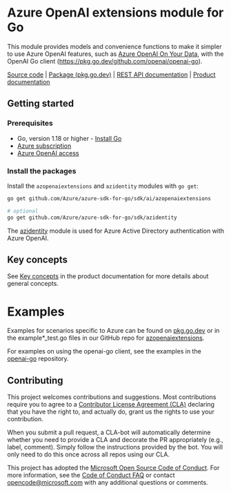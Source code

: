 # Azure OpenAI extensions module for Go

This module provides models and convenience functions to make it simpler to use Azure OpenAI features, such as [Azure OpenAI On Your Data][openai_on_your_data], with the OpenAI Go client (https://pkg.go.dev/github.com/openai/openai-go).

[Source code][repo] | [Package (pkg.go.dev)][pkggodev] | [REST API documentation][openai_rest_docs] | [Product documentation][openai_docs]

## Getting started

### Prerequisites

* Go, version 1.18 or higher - [Install Go](https://go.dev/doc/install)
* [Azure subscription][azure_sub]
* [Azure OpenAI access][azure_openai_access]

### Install the packages

Install the `azopenaiextensions` and `azidentity` modules with `go get`:

```bash
go get github.com/Azure/azure-sdk-for-go/sdk/ai/azopenaiextensions

# optional
go get github.com/Azure/azure-sdk-for-go/sdk/azidentity
```

The [azidentity][azure_identity] module is used for Azure Active Directory authentication with Azure OpenAI.

## Key concepts

See [Key concepts][openai_key_concepts] in the product documentation for more details about general concepts.

# Examples

Examples for scenarios specific to Azure can be found on [pkg.go.dev](https://pkg.go.dev/github.com/Azure/azure-sdk-for-go/sdk/ai/azopenaiextensions#pkg-examples) or in the example*_test.go files in our GitHub repo for [azopenaiextensions](https://github.com/Azure/azure-sdk-for-go/blob/main/sdk/ai/azopenaiextensions).

For examples on using the openai-go client, see the examples in the [openai-go](https://github.com/openai/openai-go/tree/main/examples) repository.

## Contributing

This project welcomes contributions and suggestions. Most contributions require you to agree to a [Contributor License Agreement (CLA)][cla] declaring that you have the right to, and actually do, grant us the rights to use your contribution.

When you submit a pull request, a CLA-bot will automatically determine whether you need to provide a CLA and decorate
the PR appropriately (e.g., label, comment). Simply follow the instructions provided by the bot. You will only need to
do this once across all repos using our CLA.

This project has adopted the [Microsoft Open Source Code of Conduct][coc]. For more information, see
the [Code of Conduct FAQ][coc_faq] or contact [opencode@microsoft.com][coc_contact] with any additional questions or
comments.

<!-- LINKS -->
[azure_identity]: https://pkg.go.dev/github.com/Azure/azure-sdk-for-go/sdk/azidentity
[azure_openai_access]: https://learn.microsoft.com/azure/cognitive-services/openai/overview#how-do-i-get-access-to-azure-openai
[azure_openai_quickstart]: https://learn.microsoft.com/azure/cognitive-services/openai/quickstart
[azure_sub]: https://azure.microsoft.com/free/
[cla]: https://cla.microsoft.com
[coc_contact]: mailto:opencode@microsoft.com
[coc_faq]: https://opensource.microsoft.com/codeofconduct/faq/
[coc]: https://opensource.microsoft.com/codeofconduct/
[openai_docs]: https://learn.microsoft.com/azure/cognitive-services/openai
[openai_key_concepts]: https://learn.microsoft.com/azure/cognitive-services/openai/overview#key-concepts
[openai_on_your_data]: https://learn.microsoft.com/azure/ai-services/openai/concepts/use-your-data
[openai_rest_docs]: https://learn.microsoft.com/azure/cognitive-services/openai/reference
[pkggodev]: https://pkg.go.dev/github.com/Azure/azure-sdk-for-go/sdk/ai/azopenaiextensions
[repo]: https://github.com/Azure/azure-sdk-for-go/tree/main/sdk/ai/azopenaiextensions

